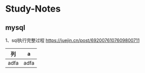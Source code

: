 # Study-Notes

## mysql
1、sql执行完整过程 https://juejin.cn/post/6920076107609800711

| 列 | a |
| --- | --- |
| adfa | adfa |
